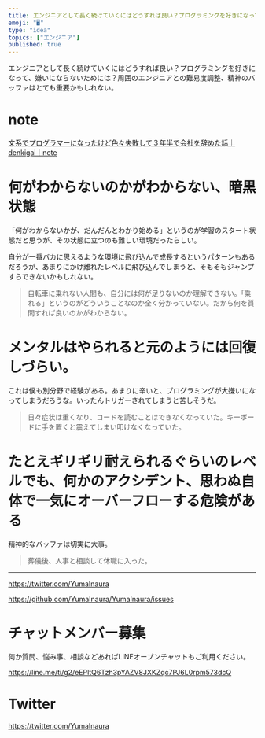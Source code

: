 ```yaml
---
title: エンジニアとして長く続けていくにはどうすれば良い？プログラミングを好きになって、嫌いにならないためには？周囲のエンジニアとの難易度調整、精神
emoji: "🖥"
type: "idea"
topics: ["エンジニア"]
published: true
---
```


エンジニアとして長く続けていくにはどうすれば良い？プログラミングを好きになって、嫌いにならないためには？周囲のエンジニアとの難易度調整、精神のバッファはとても重要かもしれない。

# note

[文系でプログラマーになったけど色々失敗して３年半で会社を辞めた話｜denkigai｜note](https://note.mu/denkigai/n/nafff6bd87802)

# 何がわからないのかがわからない、暗黒状態

「何がわからないかが、だんだんとわかり始める」というのが学習のスタート状態だと思うが、その状態に立つのも難しい環境だったらしい。

自分が一番バカに思えるような環境に飛び込んで成長するというパターンもあるだろうが、あまりにかけ離れたレベルに飛び込んでしまうと、そもそもジャンプすらできないかもしれない。


>自転車に乗れない人間も、自分には何が足りないのか理解できない。「乗れる」というのがどういうことなのか全く分かっていない。だから何を質問すれば良いのかがわからない。

# メンタルはやられると元のようには回復しづらい。

これは僕も別分野で経験がある。あまりに辛いと、プログラミングが大嫌いになってしまうだろうな。いったんトリガーされてしまうと苦しそうだ。



>日々症状は重くなり、コードを読むことはできなくなっていた。キーボードに手を置くと震えてしまい叩けなくなっていた。

# たとえギリギリ耐えられるぐらいのレベルでも、何かのアクシデント、思わぬ自体で一気にオーバーフローする危険がある

精神的なバッファは切実に大事。

>葬儀後、人事と相談して休職に入った。

---

https://twitter.com/YumaInaura

https://github.com/YumaInaura/YumaInaura/issues








<!-- Update From Qiita API -->

# チャットメンバー募集


何か質問、悩み事、相談などあればLINEオープンチャットもご利用ください。

https://line.me/ti/g2/eEPltQ6Tzh3pYAZV8JXKZqc7PJ6L0rpm573dcQ





# Twitter


https://twitter.com/YumaInaura


<!-- Update From Qiita API -->


